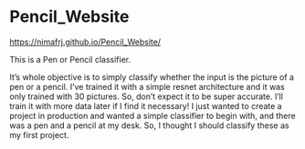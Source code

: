 # Pencil_Website

https://nimafrj.github.io/Pencil_Website/

This is a Pen or Pencil classifier.

It’s whole objective is to simply classify whether the input is the picture of a pen or a pencil.
I’ve trained it with a simple resnet architecture and it was only trained with 30 pictures.
So, don’t expect it to be super accurate. I’ll train it with more data later if I find it necessary!
I just wanted to create a project in production and wanted a simple classifier to begin with, and there was a pen and a pencil at my desk. So, I thought I should classify these as my first project.
